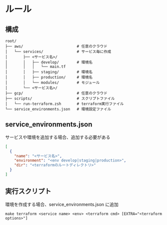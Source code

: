 # ルール

## 構成

```text
root/
├── aws/                        # 任意のクラウド
│   └── services/               # サービス毎に作成
│       ├── <サービス名>/
│       │   ├── develop/        # 環境名
│       │   │   └── main.tf
│       │   ├── staging/        # 環境名
│       │   ├── production/     # 環境名
│       │   └── modules/        # モジュール
│       └── <サービス名>/
├── gcp/                        # 任意のクラウド
├── scripts/                    # スクリプトファイル
│   └── run-terraform.zsh       # terraform実行ファイル
└── service_environments.json   # 環境設定ファイル
```

## service_environments.json

サービスや環境を追加する場合、追加する必要がある

```json
[
  {
    "name": "<サービス名>",
    "environment": "<env develop|staging|production>",
    "dir": "<terraformのルートディレクトリ>"
  }
]
```

## 実行スクリプト

環境を作成する場合、service_environments.json に追加

```shell
make terraform <service name> <env> <terraform cmd> [EXTRA="<terraform options>"]
```
